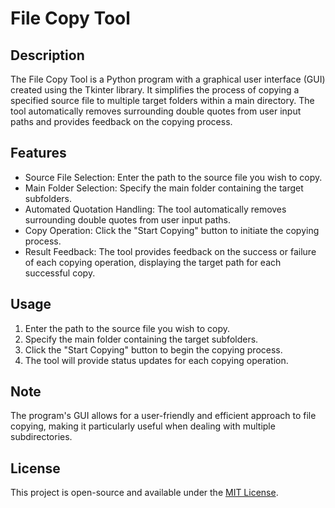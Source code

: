 # File Copy Tool

## Description
The File Copy Tool is a Python program with a graphical user interface (GUI) created using the Tkinter library. It simplifies the process of copying a specified source file to multiple target folders within a main directory. The tool automatically removes surrounding double quotes from user input paths and provides feedback on the copying process.

## Features
- Source File Selection: Enter the path to the source file you wish to copy.
- Main Folder Selection: Specify the main folder containing the target subfolders.
- Automated Quotation Handling: The tool automatically removes surrounding double quotes from user input paths.
- Copy Operation: Click the "Start Copying" button to initiate the copying process.
- Result Feedback: The tool provides feedback on the success or failure of each copying operation, displaying the target path for each successful copy.

## Usage
1. Enter the path to the source file you wish to copy.
2. Specify the main folder containing the target subfolders.
3. Click the "Start Copying" button to begin the copying process.
4. The tool will provide status updates for each copying operation.

## Note
The program's GUI allows for a user-friendly and efficient approach to file copying, making it particularly useful when dealing with multiple subdirectories.

## License
This project is open-source and available under the [MIT License](LICENSE).
